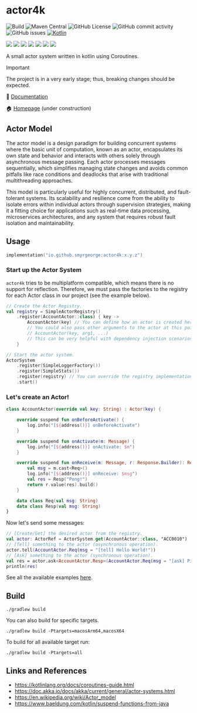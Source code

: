 # actor4k

![Build](https://github.com/smyrgeorge/actor4k/actions/workflows/ci.yml/badge.svg)
![Maven Central](https://img.shields.io/maven-central/v/io.github.smyrgeorge/actor4k)
![GitHub License](https://img.shields.io/github/license/smyrgeorge/actor4k)
![GitHub commit activity](https://img.shields.io/github/commit-activity/w/smyrgeorge/actor4k)
![GitHub issues](https://img.shields.io/github/issues/smyrgeorge/actor4k)
[![Kotlin](https://img.shields.io/badge/kotlin-2.1.10-blue.svg?logo=kotlin)](http://kotlinlang.org)

![](https://img.shields.io/static/v1?label=&message=Platforms&color=grey)
![](https://img.shields.io/static/v1?label=&message=Jvm&color=blue)
![](https://img.shields.io/static/v1?label=&message=Linux&color=blue)
![](https://img.shields.io/static/v1?label=&message=macOS&color=blue)
![](https://img.shields.io/static/v1?label=&message=Windows&color=blue)
![](https://img.shields.io/static/v1?label=&message=iOS&color=blue)
![](https://img.shields.io/static/v1?label=&message=Android&color=blue)

A small actor system written in kotlin using Coroutines.

> [!IMPORTANT]  
> The project is in a very early stage; thus, breaking changes should be expected.

📖 [Documentation](https://smyrgeorge.github.io/actor4k/)

🏠 [Homepage](https://smyrgeorge.github.io/) (under construction)

## Actor Model

The actor model is a design paradigm for building concurrent systems where the basic unit of computation, known as an
actor, encapsulates its own state and behavior and interacts with others solely through asynchronous message passing.
Each actor processes messages sequentially, which simplifies managing state changes and avoids common pitfalls like race
conditions and deadlocks that arise with traditional multithreading approaches.

This model is particularly useful for highly concurrent, distributed, and fault-tolerant systems. Its scalability and
resilience come from the ability to isolate errors within individual actors through supervision strategies, making it a
fitting choice for applications such as real-time data processing, microservices architectures, and any system that
requires robust fault isolation and maintainability.

## Usage

```kotlin
implementation("io.github.smyrgeorge:actor4k:x.y.z")
```

### Start up the Actor System

`actor4k` tries to be multiplatform compatible, which means there is no support for reflection. Therefore, we must pass
the factories to the registry for each Actor class in our project (see the example below).

```kotlin
// Create the Actor Registry.
val registry = SimpleActorRegistry()
    .register(AccountActor::class) { key ->
        AccountActor(key) // You can define how an actor is created here.
        // You could also pass other arguments to the actor at this point like for example:
        // AccountActor(key, arg1, ...)
        // This can be very helpful with dependency injection scenarios.
    }

// Start the actor system.
ActorSystem
    .register(SimpleLoggerFactory())
    .register(SimpleStats())
    .register(registry) // You can override the registry implementation here.
    .start()
```

### Let's create an Actor!

```kotlin
class AccountActor(override val key: String) : Actor(key) {

    override suspend fun onBeforeActivate() {
        log.info("[${address()}] onBeforeActivate")
    }

    override suspend fun onActivate(m: Message) {
        log.info("[${address()}] onActivate: $m")
    }

    override suspend fun onReceive(m: Message, r: Response.Builder): Response {
        val msg = m.cast<Req>()
        log.info("[${address()}] onReceive: $msg")
        val res = Resp("Pong!")
        return r.value(res).build()
    }

    data class Req(val msg: String)
    data class Resp(val msg: String)
}
```

Now let's send some messages:

```kotlin
// [Create/Get] the desired actor from the registry.
val actor: ActorRef = ActorSystem.get(AccountActor::class, "ACC0010")
// [Tell] something to the actor (asynchronous operation). 
actor.tell(AccountActor.Req(msg = "[tell] Hello World!"))
// [Ask] something to the actor (synchronous operation).
val res = actor.ask<AccountActor.Resp>(AccountActor.Req(msg = "[ask] Ping!"))
println(res)
```

See all the available examples [here](examples).

## Build

```shell
./gradlew build
```

You can also build for specific targets.

```shell
./gradlew build -Ptargets=macosArm64,macosX64
```

To build for all available target run:

```shell
./gradlew build -Ptargets=all
```

## Links and References

- https://kotlinlang.org/docs/coroutines-guide.html
- https://doc.akka.io/docs/akka/current/general/actor-systems.html
- https://en.wikipedia.org/wiki/Actor_model
- https://www.baeldung.com/kotlin/suspend-functions-from-java
